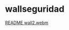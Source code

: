 # wallseguridad
[README wall2.webm](https://github.com/Tecnicanet-BA/wallseguridad/assets/123267856/4ab8833d-3592-4922-aef7-1e67dd3d7380)
